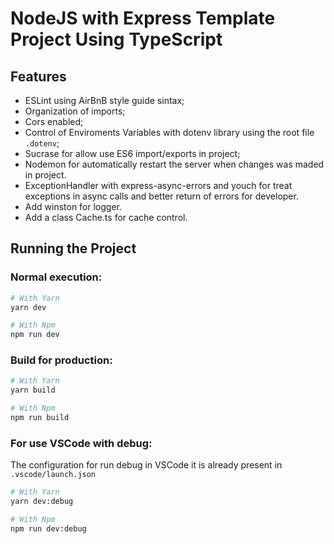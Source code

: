 # NodeJS with Express Template Project Using TypeScript

## Features

- ESLint using AirBnB style guide sintax;
- Organization of imports;
- Cors enabled;
- Control of Enviroments Variables with dotenv library using the root file `.dotenv`;
- Sucrase for allow use ES6 import/exports in project;
- Nodemon for automatically restart the server when changes was maded in project.
- ExceptionHandler with express-async-errors and youch for treat exceptions in async calls and better return of errors for developer.
- Add winston for logger.
- Add a class Cache.ts for cache control.

## Running the Project

### Normal execution:

```sh
# With Yarn
yarn dev

# With Npm
npm run dev
```

### Build for production:

```sh
# With Yarn
yarn build

# With Npm
npm run build
```

### For use VSCode with debug:

The configuration for run debug in VSCode it is already present in `.vscode/launch.json`

```sh
# With Yarn
yarn dev:debug

# With Npm
npm run dev:debug
```
